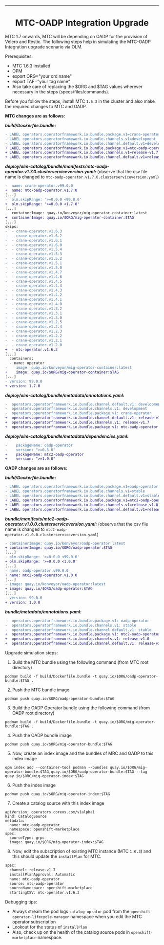 <hr style="height:1px;border:none;color:#333;">
<h1 align="center">MTC-OADP Integration Upgrade</h1>

MTC 1.7 onwards, MTC will be depending on OADP for the provision of Velero and Restic. The following steps help in
simulating the MTC-OADP Integration upgrade scenario via OLM.

Prerequisites:
- MTC 1.6.3 installed
- OPM
- export ORG="your ord name"
- export TAF="your tag name"
- Also take care of replacing the $ORG and $TAG values wherever necessary in the steps (specs/files/commands).

Before you follow the steps, install MTC `1.6.3` in the cluster and also make the required changes to MTC and OADP.

**MTC changes are as follows:**

_**build/Dockerfile.bundle:**_

```diff
- LABEL operators.operatorframework.io.bundle.package.v1=crane-operator
- LABEL operators.operatorframework.io.bundle.channels.v1=development
- LABEL operators.operatorframework.io.bundle.channel.default.v1=development
+ LABEL operators.operatorframework.io.bundle.package.v1=mtc-oadp-operator
+ LABEL operators.operatorframework.io.bundle.channels.v1=release-v1.7
+ LABEL operators.operatorframework.io.bundle.channel.default.v1=release-v1.7
```

_**deploy/olm-catalog/bundle/manifests/mtc-oadp-operator.v1.7.0.clusterserviceversion.yaml:**_
(observe that the csv file name is changed to `mtc-oadp-operator.v1.7.0.clusterserviceversion.yaml`)

```diff
-  name: crane-operator.v99.0.0
+  name: mtc-oadp-operator.v1.7.0
[...]
-  olm.skipRange: '>=0.0.0 <99.0.0'
+  olm.skipRange: '>=0.0.0 <1.7.0'
[...]
_  containerImage: quay.io/konveyor/mig-operator-container:latest
+  containerImage: quay.io/$ORG/mig-operator-container:$TAG
[...]
skips:
-  - crane-operator.v1.6.3
-  - crane-operator.v1.6.2
-  - crane-operator.v1.6.1
-  - crane-operator.v1.6.0
-  - crane-operator.v1.5.4
-  - crane-operator.v1.5.3
-  - crane-operator.v1.5.2
-  - crane-operator.v1.5.1
-  - crane-operator.v1.5.0
-  - crane-operator.v1.4.7
-  - crane-operator.v1.4.6
-  - crane-operator.v1.4.5
-  - crane-operator.v1.4.4
-  - crane-operator.v1.4.3
-  - crane-operator.v1.4.2
-  - crane-operator.v1.4.1
-  - crane-operator.v1.4.0
-  - crane-operator.v1.3.2
-  - crane-operator.v1.3.1
-  - crane-operator.v1.3.0
-  - crane-operator.v1.2.5
-  - crane-operator.v1.2.4
-  - crane-operator.v1.2.3
-  - crane-operator.v1.2.2
-  - crane-operator.v1.2.1
-  - crane-operator.v1.2.0
+  - mtc-operator.v1.6.3
[...]
  containers:
  - name: operator
-    image: quay.io/konveyor/mig-operator-container:latest
+    image: quay.io/$ORG/mig-operator-container:$TAG
[...]
- version: 99.0.0
+ version: 1.7.0
```

_**deploy/olm-catalog/bundle/metadata/annotations.yaml:**_
```diff
-  operators.operatorframework.io.bundle.channel.default.v1: development
-  operators.operatorframework.io.bundle.channels.v1: development
-  operators.operatorframework.io.bundle.package.v1: crane-operator
+  operators.operatorframework.io.bundle.channel.default.v1: release-v1.7
+  operators.operatorframework.io.bundle.channels.v1: release-v1.7
+  operators.operatorframework.io.bundle.package.v1: mtc-oadp-operator
```

_**deploy/olm-catalog/bundle/metadata/dependencies.yaml:**_
```diff
-    packageName: oadp-operator
-    version: ">=0.5.0"
+    packageName: mtc2-oadp-operator
+    version: ">=1.0.0"
```

**OADP changes are as follows:**

**_build/Dockerfile.bundle:_**
```diff
- LABEL operators.operatorframework.io.bundle.package.v1=oadp-operator
- LABEL operators.operatorframework.io.bundle.channels.v1=stable
- LABEL operators.operatorframework.io.bundle.channel.default.v1=stable
+ LABEL operators.operatorframework.io.bundle.package.v1=mtc2-oadp-operator
+ LABEL operators.operatorframework.io.bundle.channels.v1=release-v1.0
+ LABEL operators.operatorframework.io.bundle.channel.default.v1=release-v1.0
```

**_bundle/manifests/mtc2-oadp-operator.v1.0.0.clusterserviceversion.yaml:_**
(observe that the csv file name is changed to `mtc2-oadp-operator.v1.0.0.clusterserviceversion.yaml`)
```diff
- containerImage: quay.io/konveyor/oadp-operator:latest
+ containerImage: quay.io/$ORG/oadp-operator:$TAG
[...]
- olm.skipRange: '>=0.0.0 <99.0.0'
+ olm.skipRange: '>=0.0.0 <1.0.0'
[...]
- name: oadp-operator.v99.0.0
+ name: mtc2-oadp-operator.v1.0.0
[...]
- image: quay.io/konveyor/oadp-operator:latest
+ image: quay.io/$ORG/oadp-operator:$TAG
[...]
- version: 99.0.0
+ version: 1.0.0
```

**_bundle/metadata/annotations.yaml:_**
```diff
-  operators.operatorframework.io.bundle.package.v1: oadp-operator
-  operators.operatorframework.io.bundle.channels.v1: stable
-  operators.operatorframework.io.bundle.channel.default.v1: stable
+  operators.operatorframework.io.bundle.package.v1: mtc2-oadp-operator
+  operators.operatorframework.io.bundle.channels.v1: release-v1.0
+  operators.operatorframework.io.bundle.channel.default.v1: release-v1.0
```

Upgrade simulation steps:

1. Build the MTC bundle using the following command (from MTC root directory)
```
podman build -f build/Dockerfile.bundle -t quay.io/$ORG/oadp-operator-bundle:$TAG .  
```
2. Push the MTC bundle image
```
podman push quay.io/$ORG/oadp-operator-bundle:$TAG
```
3. Build the OADP Operator bundle using the following command (from OADP root directory)
```
podman build -f build/Dockerfile.bundle -t quay.io/$ORG/mig-operator-bundle:$TAG .
```
4. Push the OADP bundle image
```
podman push quay.io/$ORG/mig-operator-bundle:$TAG
```
5. Now, create an index image and the bundles of MRC and OADP to this index image
```
opm index add --container-tool podman --bundles quay.io/$ORG/mig-operator-bundle:$TAG,quay.io/$ORG/oadp-operator-bundle:$TAG --tag quay.io/$ORG/mig-operator-index:$TAG
```
6. Push the index image
```
podman push quay.io/$ORG/mig-operator-index:$TAG
```
7. Create a catalog source with this index image
```
apiVersion: operators.coreos.com/v1alpha1
kind: CatalogSource
metadata:
  name: mtc-oadp-operator
  namespace: openshift-marketplace
spec:
  sourceType: grpc
  image: quay.io/$ORG/mig-operator-index:$TAG
```
8. Now, edit the subscription of existing MTC instance (MTC `1.6.3`) and this should update the `installPlan` for MTC.
```diff
spec:
  channel: release-v1.7
  installPlanApproval: Automatic
  name: mtc-oadp-operator
  source: mtc-oadp-operator
  sourceNamespace: openshift-marketplace
  startingCSV: mtc-operator.v1.6.3
```
Debugging tips:
- Always stream the pod logs `catalog-oprator` pod from the `openshift-operator-lifecycle-manager` namespace when you edit
the MTC operator subscription
- Lookout for the status of `installPlan`
- Also, check up on the health of the catalog source pods in `openshift-marketplace` namespace.